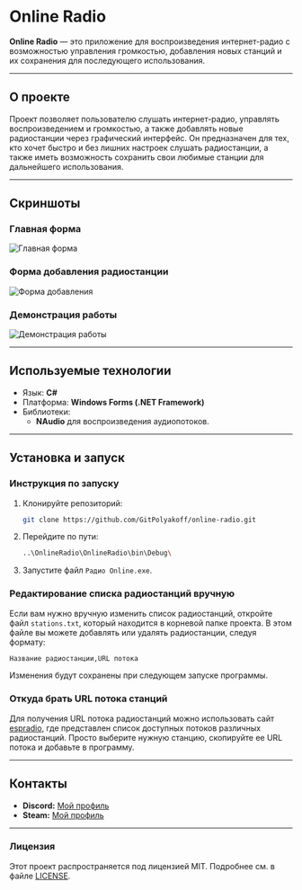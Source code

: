 # Online Radio

**Online Radio** — это приложение для воспроизведения интернет-радио с возможностью управления громкостью, добавления новых станций и их сохранения для последующего использования.

---

## О проекте

Проект позволяет пользователю слушать интернет-радио, управлять воспроизведением и громкостью, а также добавлять новые радиостанции через графический интерфейс. Он предназначен для тех, кто хочет быстро и без лишних настроек слушать радиостанции, а также иметь возможность сохранить свои любимые станции для дальнейшего использования.

---

## Скриншоты

### Главная форма  
![Главная форма](https://github.com/user-attachments/assets/a042cd94-ec2c-4e04-8f71-6f046300844d)

### Форма добавления радиостанции  
![Форма добавления](https://github.com/user-attachments/assets/e77c8de5-dc3c-4404-a658-e3843f7e69c8)


### Демонстрация работы
![Демонстрация работы](https://github.com/user-attachments/assets/20e8b08f-9317-4e96-a6ff-3246c29c8f89)

---

## Используемые технологии

- Язык: **C#**
- Платформа: **Windows Forms (.NET Framework)**
- Библиотеки:
  - **NAudio** для воспроизведения аудиопотоков.

---

## Установка и запуск

### Инструкция по запуску

1. Клонируйте репозиторий:
   ```bash
   git clone https://github.com/GitPolyakoff/online-radio.git
2. Перейдите по пути:
    ```bash
    ..\OnlineRadio\OnlineRadio\bin\Debug\
3. Запустите файл `Радио Online.exe`.

### Редактирование списка радиостанций вручную  
Если вам нужно вручную изменить список радиостанций, откройте файл `stations.txt`, который находится в корневой папке проекта. В этом файле вы можете добавлять или удалять радиостанции, следуя формату:  
```bash
Название радиостанции,URL потока
```
Изменения будут сохранены при следующем запуске программы.  

### Откуда брать URL потока станций  
Для получения URL потока радиостанций можно использовать сайт [espradio](https://espradio.ru/stream_list/), где представлен список доступных потоков различных радиостанций. Просто выберите нужную станцию, скопируйте ее URL потока и добавьте в программу.

---

## Контакты

- **Discord:** [Мой профиль](https://discordapp.com/users/913793634376241192/)
- **Steam:** [Мой профиль](https://steamcommunity.com/profiles/76561199147759312/)

---

### Лицензия

Этот проект распространяется под лицензией MIT. Подробнее см. в файле [LICENSE](LICENSE).
